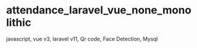 # attendance_laravel_vue_none_monolithic
javascript, vue v3, laravel v11, Qr code, Face Detection, Mysql
